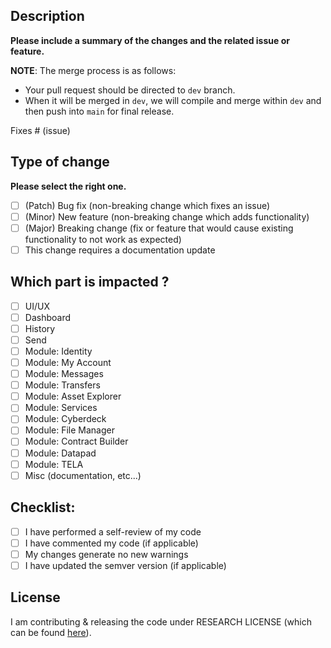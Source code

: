 ## Description

**Please include a summary of the changes and the related issue or feature.**

**NOTE**: The merge process is as follows:
- Your pull request should be directed to `dev` branch. 
- When it will be merged in `dev`, we will compile and merge within `dev` and then push into `main` for final release.

Fixes # (issue)

## Type of change

**Please select the right one.**

- [ ] (Patch) Bug fix (non-breaking change which fixes an issue)
- [ ] (Minor) New feature (non-breaking change which adds functionality)
- [ ] (Major) Breaking change (fix or feature that would cause existing functionality to not work as expected)
- [ ] This change requires a documentation update

## Which part is impacted ?

  - [ ] UI/UX
  - [ ] Dashboard
  - [ ] History
  - [ ] Send
  - [ ] Module: Identity
  - [ ] Module: My Account
  - [ ] Module: Messages
  - [ ] Module: Transfers
  - [ ] Module: Asset Explorer
  - [ ] Module: Services
  - [ ] Module: Cyberdeck
  - [ ] Module: File Manager
  - [ ] Module: Contract Builder
  - [ ] Module: Datapad
  - [ ] Module: TELA
  - [ ] Misc (documentation, etc...)

## Checklist:

- [ ] I have performed a self-review of my code
- [ ] I have commented my code (if applicable)
- [ ] My changes generate no new warnings
- [ ] I have updated the semver version (if applicable)

## License

I am contributing & releasing the code under RESEARCH LICENSE (which can be found [here](https://raw.githubusercontent.com/DEROFDN/Engram/main/LICENSE)).